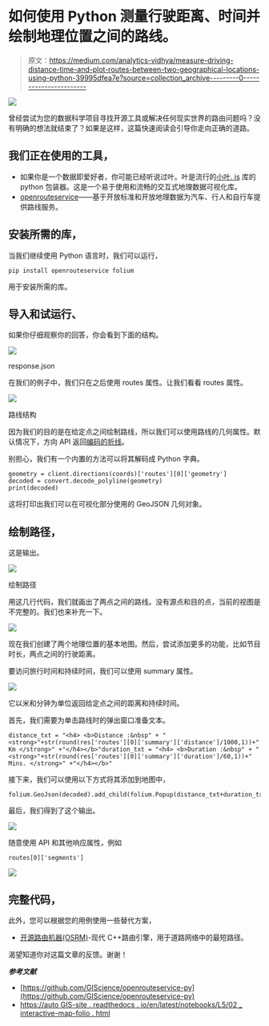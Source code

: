 # 如何使用 Python 测量行驶距离、时间并绘制地理位置之间的路线。

> 原文：<https://medium.com/analytics-vidhya/measure-driving-distance-time-and-plot-routes-between-two-geographical-locations-using-python-39995dfea7e?source=collection_archive---------0----------------------->

![](img/5f8479d00995a37871e1e42448cce51c.png)

曾经尝试为您的数据科学项目寻找开源工具或解决任何现实世界的路由问题吗？没有明确的想法就结束了？如果是这样，这篇快速阅读会引导你走向正确的道路。

## 我们正在使用的工具，

*   如果你是一个数据即爱好者，你可能已经听说过叶。叶是流行的[小叶. js](https://leafletjs.com/) 库的 python 包装器。这是一个易于使用和流畅的交互式地理数据可视化库。
*   [openrouteservice](https://openrouteservice.org/)——基于开放标准和开放地理数据为汽车、行人和自行车提供路线服务。

## 安装所需的库，

当我们继续使用 Python 语言时，我们可以运行，

```
pip install openrouteservice folium 
```

用于安装所需的库。

## 导入和试运行、

如果你仔细观察你的回答，你会看到下面的结构。

![](img/e5328ef38d3742d3f97cac24f96341bd.png)

response.json

在我们的例子中，我们只在之后使用 routes 属性。让我们看看 routes 属性。

![](img/d8345cf8c1d04810244e1a043000716e.png)

路线结构

因为我们的目的是在给定点之间绘制路线，所以我们可以使用路线的几何属性。默认情况下，方向 API 返回[编码的折线](https://developers.google.com/maps/documentation/utilities/polylinealgorithm)。

别担心，我们有一个内置的方法可以将其解码成 Python 字典。

```
geometry = client.directions(coords)['routes'][0]['geometry']
decoded = convert.decode_polyline(geometry)
print(decoded)
```

这将打印出我们可以在可视化部分使用的 GeoJSON 几何对象。

## 绘制路径，

这是输出。

![](img/ae41d8b024639c53f9981f93200c27ee.png)

绘制路径

用这几行代码，我们就画出了两点之间的路线。没有源点和目的点，当前的视图是不完整的。我们也来补充一下。

![](img/bbfd9b46b90110da400be4a565d07002.png)

现在我们创建了两个地理位置的基本地图。然后，尝试添加更多的功能，比如节目时长，两点之间的行驶距离。

要访问旅行时间和持续时间，我们可以使用 summary 属性。

![](img/bf0422f27c3073f8a0e65bf845633baf.png)

它以米和分钟为单位返回给定点之间的距离和持续时间。

首先，我们需要为单击路线时的弹出窗口准备文本。

```
distance_txt = "<h4> <b>Distance :&nbsp" + "<strong>"+str(round(res['routes'][0]['summary']['distance']/1000,1))+" Km </strong>" +"</h4></b>"duration_txt = "<h4> <b>Duration :&nbsp" + "<strong>"+str(round(res['routes'][0]['summary']['duration']/60,1))+" Mins. </strong>" +"</h4></b>"
```

接下来，我们可以使用以下方式将其添加到地图中，

```
folium.GeoJson(decoded).add_child(folium.Popup(distance_txt+duration_txt,max_width=300)).add_to(m)
```

最后，我们得到了这个输出。

![](img/6da1726857e1dc0c684c147b072150a1.png)

随意使用 API 和其他响应属性，例如

```
routes[0]['segments']
```

![](img/9d1e9dd109c6d0c65319286300b6c6bc.png)

## 完整代码，

此外，您可以根据您的用例使用一些替代方案，

*   [开源路由机器(OSRM)](http://project-osrm.org/)-现代 C++路由引擎，用于道路网络中的最短路径。

渴望知道你对这篇文章的反馈。谢谢！

***参考文献***

*   [https://github.com/GIScience/openrouteservice-py](https://github.com/GIScience/openrouteservice-py)
*   [https://auto GIS-site . readthedocs . io/en/latest/notebooks/L5/02 _ interactive-map-folio . html](https://autogis-site.readthedocs.io/en/latest/notebooks/L5/02_interactive-map-folium.html)